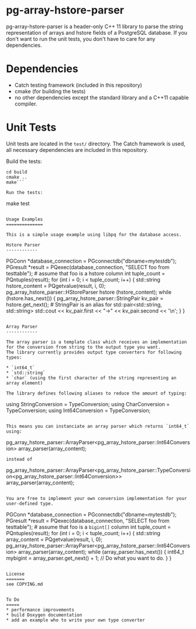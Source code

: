 pg-array-hstore-parser
======================

pg-array-hstore-parser is a header-only C++ 11 library to parse the string representation of arrays and hstore
fields of a PostgreSQL database. If you don't want to run the unit tests, you don't have to care for any dependencies.

Dependencies
============

* Catch testing framework (included in this repository)
* cmake (for building the tests)
* no other dependencies  except the standard library and a C++11 capable compiler.


Unit Tests
==========

Unit tests are located in the `test/` directory. The Catch framework is used, all
necessary dependencies are included in this repository.

Build the tests:
```mkdir build
cd build
cmake ..
make```

Run the tests:
```
make test
```

Usage Examples
==============

This is a simple usage example using libpq for the database access.

Hstore Parser
------------

```
PGConn *database_connection = PGconnectdb("dbname=mytestdb");
PGresult *result = PQexec(database_connection, "SELECT foo from testtable"); # assume that foo is a hstore column
int tuple_count = PQntuples(result);
for (int i = 0; i < tuple_count; i++) {
    std::string hstore_content = PQgetvalue(result, i, 0);
    pg_array_hstore_parser::HStoreParser hstore (hstore_content);
    while (hstore.has_next()) {
        pg_array_hstore_parser::StringPair kv_pair = hstore.get_next(); # StringPair is an alias for std::pair<std::string, std::string>
        std::cout << kv_pair.first << "->" << kv_pair.second << '\n';
    }
}
```

Array Parser
------------

The array parser is a template class which receives an implementation for the conversion from string to the output type you want.
The library currently provides output type converters for following types:

* `int64_t`
* `std::string`
* `char` (using the first character of the string representing an array element)

The library defines following aliases to reduce the amount of typing:
```
using StringConversion = TypeConversion<StringConversionImpl>;
using CharConversion = TypeConversion<CharConversionImpl>;
using Int64Conversion = TypeConversion<Int64ConversionImpl>;
```

This means you can instanciate an array parser which returns `int64_t` using:
```
pg_array_hstore_parser::ArrayParser<pg_array_hstore_parser::Int64Conversion> array_parser(array_content);
```
instead of
```
pg_array_hstore_parser::ArrayParser<pg_array_hstore_parser::TypeConversion<pg_array_hstore_parser::Int64Conversion>> array_parser(array_content);
```

You are free to implement your own conversion implementation for your user-defined type.

```
PGConn *database_connection = PGconnectdb("dbname=mytestdb");
PGresult *result = PQexec(database_connection, "SELECT foo from testtable"); # assume that foo is a `bigint[]` column
int tuple_count = PQntuples(result);
for (int i = 0; i < tuple_count; i++) {
    std::string array_content = PQgetvalue(result, i, 0);
    pg_array_hstore_parser::ArrayParser<pg_array_hstore_parser::Int64Conversion> array_parser(array_content);
    while (array_parser.has_next()) {
        int64_t mybigint = array_parser.get_next() + 1;
        // Do what you want to do.
    }
}
```

License
=======
see COPYING.md


To Do
=====
* performance improvements
* build Doxygen documentation
* add an example who to write your own type converter

